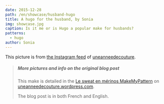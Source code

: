 ```yaml
---
date: 2015-12-28
path: /en/showcase/husband-hugo
title: A hugo for the husband, by Sonia
img: showcase.jpg
caption: Is it me or is Hugo a popular make for husbands?
patterns:
  - hugo
author: Sonia
---
```


This picture is from [the Instagram feed](https://www.instagram.com/p/_1j7FSgynG/) of [uneanneedecouture](https://uneanneedecouture.wordpress.com/).

> ##### More pictures and info on the original blog post
> 
> This make is detailed in the [Le sweat en m&eacute;rinos MakeMyPattern](https://uneanneedecouture.wordpress.com/2015/12/28/le-sweat-en-merinos-makemypattern/) on [uneanneedecouture.wordpress.com](https://uneanneedecouture.wordpress.com/).
> 
> The blog post is in both French and English.